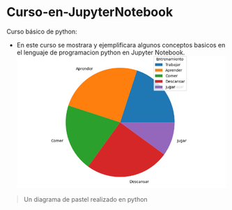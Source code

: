 # Curso-en-JupyterNotebook
Curso básico de python:
- En este curso se mostrara y ejemplificara algunos conceptos basicos en el lenguaje de programacion python en Jupyter Notebook.
![Diagrama de tener una vida sana](/Capturas/VidaSana.png)
> Un diagrama de pastel realizado en python 

